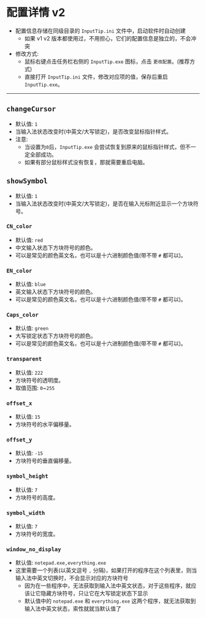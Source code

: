 # 配置详情 v2

- 配置信息存储在同级目录的 `InputTip.ini` 文件中，启动软件时自动创建
  - 如果 v1 v2 版本都使用过，不用担心，它们的配置信息是独立的，不会冲突
- 修改方式:
  - 鼠标右键点击任务栏右侧的 `InputTip.exe` 图标，点击 `更改配置`。(推荐方式)
  - 直接打开 `InputTip.ini` 文件，修改对应项的值，保存后重启 `InputTip.exe`。

---

## `changeCursor`

- 默认值: `1`
- 当输入法状态改变时(中英文/大写锁定)，是否改变鼠标指针样式。
- 注意:
  - 当设置为`0`后，`InputTip.exe` 会尝试恢复到原来的鼠标指针样式，但不一定全部成功。
  - 如果有部分鼠标样式没有恢复，那就需要重启电脑。

## `showSymbol`

- 默认值: `1`
- 当输入法状态改变时(中英文/大写锁定)，是否在输入光标附近显示一个方块符号。

### `CN_color`

- 默认值: `red`
- 中文输入状态下方块符号的颜色。
- 可以是常见的颜色英文名，也可以是十六进制颜色值(带不带 `#` 都可以)。

### `EN_color`

- 默认值: `blue`
- 英文输入状态下方块符号的颜色。
- 可以是常见的颜色英文名，也可以是十六进制颜色值(带不带 `#` 都可以)。

### `Caps_color`

- 默认值: `green`
- 大写锁定状态下方块符号的颜色。
- 可以是常见的颜色英文名，也可以是十六进制颜色值(带不带 `#` 都可以)。

### `transparent`

- 默认值: `222`
- 方块符号的透明度。
- 取值范围: `0`~`255`

### `offset_x`

- 默认值: `15`
- 方块符号的水平偏移量。

### `offset_y`

- 默认值: `-15`
- 方块符号的垂直偏移量。

### `symbol_height`

- 默认值: `7`
- 方块符号的高度。

### `symbol_width`

- 默认值: `7`
- 方块符号的宽度。

### `window_no_display`

- 默认值: `notepad.exe,everything.exe`
- 这里需要一个列表(以英文逗号 `,` 分隔)，如果打开的程序在这个列表里，则当输入法中英文切换时，不会显示对应的方块符号
  - 因为在一些程序中，无法获取到输入法中英文状态，对于这些程序，就应该让它隐藏方块符号，只让它在大写锁定状态下显示
  - 默认值中的 `notepad.exe` 和 `everything.exe` 这两个程序，就无法获取到输入法中英文状态，索性就就当默认值了
